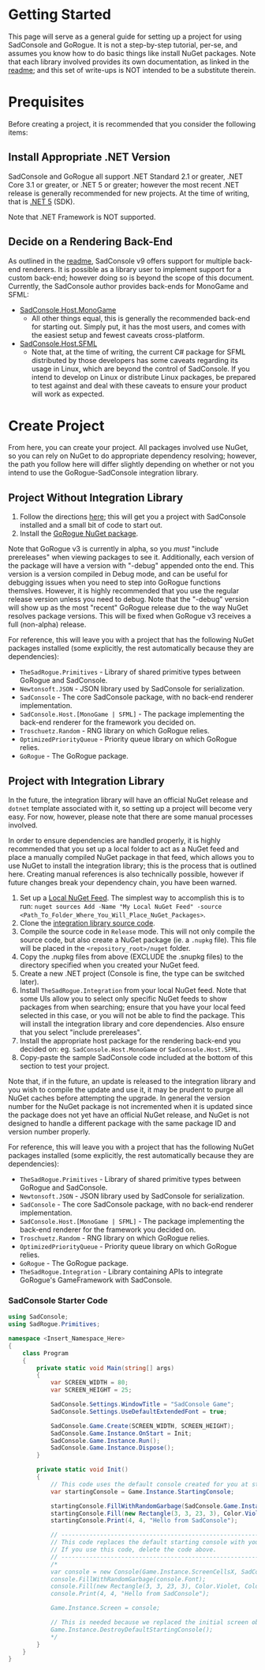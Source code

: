 # Getting Started
This page will serve as a general guide for setting up a project for using SadConsole and GoRogue.  It is not a step-by-step tutorial, per-se, and assumes you know how to do basic things like install NuGet packages.  Note that each library involved provides its own documentation, as linked in the [readme](README.md#documentation); and this set of write-ups is NOT intended to be a substitute therein.

# Prequisites
Before creating a project, it is recommended that you consider the following items:

## Install Appropriate .NET Version
SadConsole and GoRogue all support .NET Standard 2.1 or greater, .NET Core 3.1 or greater, or .NET 5 or greater; however the most recent .NET release is generally recommended for new projects.  At the time of writing, that is [.NET 5](https://dotnet.microsoft.com/download/dotnet/5.0) (SDK).

Note that .NET Framework is NOT supported.

## Decide on a Rendering Back-End
As outlined in the [readme](README.md#back-end-flexibility), SadConsole v9 offers support for multiple back-end renderers.  It is possible as a library user to implement support for a custom back-end; however doing so is beyond the scope of this document.  Currently, the SadConsole author provides back-ends for MonoGame and SFML:
- [SadConsole.Host.MonoGame](https://www.nuget.org/packages/SadConsole.Host.MonoGame/)
    - All other things equal, this is generally the recommended back-end for starting out.  Simply put, it has the most users, and comes with the easiest setup and fewest caveats cross-platform.
- [SadConsole.Host.SFML](https://www.nuget.org/packages/SadConsole.Host.SFML/)
    - Note that, at the time of writing, the current C# package for SFML distributed by those developers has some caveats regarding its usage in Linux, which are beyond the control of SadConsole.  If you intend to develop on Linux or distribute Linux packages, be prepared to test against and deal with these caveats to ensure your product will work as expected.

# Create Project
From here, you can create your project.  All packages involved use NuGet, so you can rely on NuGet to do appropriate dependency resolving; however, the path you follow here will differ slightly depending on whether or not you intend to use the GoRogue-SadConsole integration library.

## Project Without Integration Library
1. Follow the directions [here](https://sadconsole.com/v9/articles/getting-started-cli.html); this will get you a project with SadConsole installed and a small bit of code to start out.
2. Install the [GoRogue NuGet package](https://www.nuget.org/packages/GoRogue/3.0.0-alpha04).

Note that GoRogue v3 is currently in alpha, so you _must_ "include prereleases" when viewing packages to see it.  Additionally, each version of the package will have a version with "-debug" appended onto the end.  This version is a version compiled in Debug mode, and can be useful for debugging issues when you need to step into GoRogue functions themslves.  However, it is highly recommended that you use the regular release version unless you need to debug.  Note that the "-debug" version will show up as the most "recent" GoRogue release due to the way NuGet resolves package versions.  This will be fixed when GoRogue v3 receives a full (non-alpha) release.

For reference, this will leave you with a project that has the following NuGet packages installed (some explicitly, the rest automatically because they are dependencies):
- `TheSadRogue.Primitives` - Library of shared primitive types between GoRogue and SadConsole.
- `Newtonsoft.JSON` - JSON library used by SadConsole for serialization.
- `SadConsole` - The core SadConsole package, with no back-end renderer implementation.
- `SadConsole.Host.[MonoGame | SFML]` - The package implementing the back-end renderer for the framework you decided on.
- `Troschuetz.Random` - RNG library on which GoRogue relies.
- `OptimizedPriorityQueue` - Priority queue library on which GoRogue relies.
- `GoRogue` - The GoRogue package.

## Project with Integration Library
In the future, the integration library will have an official NuGet release and `dotnet` template associated with it, so setting up a project will become very easy.  For now, however, please note that there are some manual processes involved.

In order to ensure dependencies are handled properly, it is highly recommended that you set up a local folder to act as a NuGet feed and place a manually compiled NuGet package in that feed, which allows you to use NuGet to install the integration library; this is the process that is outlined here.  Creating manual references is also technically possible, however if future changes break your dependency chain, you have been warned.

1. Set up a [Local NuGet Feed](https://docs.microsoft.com/en-us/nuget/hosting-packages/local-feeds).  The simplest way to accomplish this is to run: `nuget sources Add -Name "My Local NuGet Feed" -source <Path_To_Folder_Where_You_Will_Place_NuGet_Packages>`.
2. Clone the [integration library source code](https://github.com/thesadrogue/TheSadRogue.Integration).
3. Compile the source code in `Release` mode.  This will not only compile the source code, but also create a NuGet package (ie. a `.nupkg` file).  This file will be placed in the `<repository_root>/nuget` folder.
4. Copy the .nupkg files from above (EXCLUDE the .snupkg files) to the directory specified when you created your NuGet feed.
5. Create a new .NET project (Console is fine, the type can be switched later).
6. Install `TheSadRogue.Integration` from your local NuGet feed.  Note that some UIs allow you to select only specific NuGet feeds to show packages from when searching; ensure that you have your local feed selected in this case, or you will not be able to find the package.  This will install the integration library and core dependencies.  Also ensure that you select "include prereleases".
7. Install the appropriate host package for the rendering back-end you decided on: eg. `SadConsole.Host.MonoGame` or `SadConsole.Host.SFML`.
8. Copy-paste the sample SadConsole code included at the bottom of this section to test your project.

Note that, if in the future, an update is released to the integration library and you wish to compile the update and use it, it may be prudent to purge all NuGet caches before attempting the upgrade.  In general the version number for the NuGet package is not incremented when it is updated since the package does not yet have an official NuGet release, and NuGet is not designed to handle a different package with the same package ID and version number properly.

For reference, this will leave you with a project that has the following NuGet packages installed (some explicitly, the rest automatically because they are dependencies):
- `TheSadRogue.Primitives` - Library of shared primitive types between GoRogue and SadConsole.
- `Newtonsoft.JSON` - JSON library used by SadConsole for serialization.
- `SadConsole` - The core SadConsole package, with no back-end renderer implementation.
- `SadConsole.Host.[MonoGame | SFML]` - The package implementing the back-end renderer for the framework you decided on.
- `Troschuetz.Random` - RNG library on which GoRogue relies.
- `OptimizedPriorityQueue` - Priority queue library on which GoRogue relies.
- `GoRogue` - The GoRogue package.
- `TheSadRogue.Integration` - Library containing APIs to integrate GoRogue's GameFramework with SadConsole.

### SadConsole Starter Code
```CS
using SadConsole;
using SadRogue.Primitives;

namespace <Insert_Namespace_Here>
{
    class Program
    {
        private static void Main(string[] args)
        {
            var SCREEN_WIDTH = 80;
            var SCREEN_HEIGHT = 25;

            SadConsole.Settings.WindowTitle = "SadConsole Game";
            SadConsole.Settings.UseDefaultExtendedFont = true;

            SadConsole.Game.Create(SCREEN_WIDTH, SCREEN_HEIGHT);
            SadConsole.Game.Instance.OnStart = Init;
            SadConsole.Game.Instance.Run();
            SadConsole.Game.Instance.Dispose();
        }

        private static void Init()
        {
            // This code uses the default console created for you at start
            var startingConsole = Game.Instance.StartingConsole;

            startingConsole.FillWithRandomGarbage(SadConsole.Game.Instance.StartingConsole.Font);
            startingConsole.Fill(new Rectangle(3, 3, 23, 3), Color.Violet, Color.Black, 0, Mirror.None);
            startingConsole.Print(4, 4, "Hello from SadConsole");

            // --------------------------------------------------------------
            // This code replaces the default starting console with your own.
            // If you use this code, delete the code above.
            // --------------------------------------------------------------
            /*
            var console = new Console(Game.Instance.ScreenCellsX, SadConsole.Game.Instance.ScreenCellsY);
            console.FillWithRandomGarbage(console.Font);
            console.Fill(new Rectangle(3, 3, 23, 3), Color.Violet, Color.Black, 0, 0);
            console.Print(4, 4, "Hello from SadConsole");

            Game.Instance.Screen = console;

            // This is needed because we replaced the initial screen object with our own.
            Game.Instance.DestroyDefaultStartingConsole();
            */
        }
    }
}
```